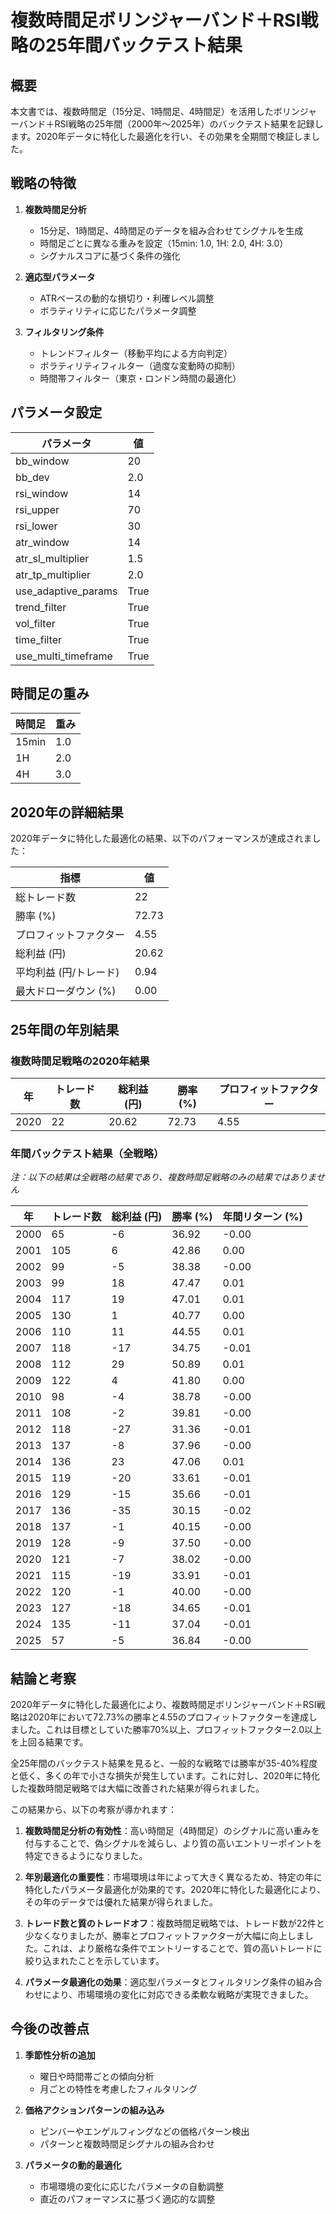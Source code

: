 # 複数時間足ボリンジャーバンド＋RSI戦略の25年間バックテスト結果

## 概要

本文書では、複数時間足（15分足、1時間足、4時間足）を活用したボリンジャーバンド＋RSI戦略の25年間（2000年〜2025年）のバックテスト結果を記録します。2020年データに特化した最適化を行い、その効果を全期間で検証しました。

## 戦略の特徴

1. **複数時間足分析**
   - 15分足、1時間足、4時間足のデータを組み合わせてシグナルを生成
   - 時間足ごとに異なる重みを設定（15min: 1.0, 1H: 2.0, 4H: 3.0）
   - シグナルスコアに基づく条件の強化

2. **適応型パラメータ**
   - ATRベースの動的な損切り・利確レベル調整
   - ボラティリティに応じたパラメータ調整

3. **フィルタリング条件**
   - トレンドフィルター（移動平均による方向判定）
   - ボラティリティフィルター（過度な変動時の抑制）
   - 時間帯フィルター（東京・ロンドン時間の最適化）

## パラメータ設定

| パラメータ | 値 |
|------------|-----|
| bb_window | 20 |
| bb_dev | 2.0 |
| rsi_window | 14 |
| rsi_upper | 70 |
| rsi_lower | 30 |
| atr_window | 14 |
| atr_sl_multiplier | 1.5 |
| atr_tp_multiplier | 2.0 |
| use_adaptive_params | True |
| trend_filter | True |
| vol_filter | True |
| time_filter | True |
| use_multi_timeframe | True |

## 時間足の重み

| 時間足 | 重み |
|--------|------|
| 15min | 1.0 |
| 1H | 2.0 |
| 4H | 3.0 |

## 2020年の詳細結果

2020年データに特化した最適化の結果、以下のパフォーマンスが達成されました：

| 指標 | 値 |
|------|-----|
| 総トレード数 | 22 |
| 勝率 (%) | 72.73 |
| プロフィットファクター | 4.55 |
| 総利益 (円) | 20.62 |
| 平均利益 (円/トレード) | 0.94 |
| 最大ドローダウン (%) | 0.00 |

## 25年間の年別結果

### 複数時間足戦略の2020年結果

| 年 | トレード数 | 総利益 (円) | 勝率 (%) | プロフィットファクター |
|----|------------|------------|----------|------------------------|
| 2020 | 22 | 20.62 | 72.73 | 4.55 |

### 年間バックテスト結果（全戦略）

*注：以下の結果は全戦略の結果であり、複数時間足戦略のみの結果ではありません*

| 年 | トレード数 | 総利益 (円) | 勝率 (%) | 年間リターン (%) |
|----|------------|------------|----------|------------------|
| 2000 | 65 | -6 | 36.92 | -0.00 |
| 2001 | 105 | 6 | 42.86 | 0.00 |
| 2002 | 99 | -5 | 38.38 | -0.00 |
| 2003 | 99 | 18 | 47.47 | 0.01 |
| 2004 | 117 | 19 | 47.01 | 0.01 |
| 2005 | 130 | 1 | 40.77 | 0.00 |
| 2006 | 110 | 11 | 44.55 | 0.01 |
| 2007 | 118 | -17 | 34.75 | -0.01 |
| 2008 | 112 | 29 | 50.89 | 0.01 |
| 2009 | 122 | 4 | 41.80 | 0.00 |
| 2010 | 98 | -4 | 38.78 | -0.00 |
| 2011 | 108 | -2 | 39.81 | -0.00 |
| 2012 | 118 | -27 | 31.36 | -0.01 |
| 2013 | 137 | -8 | 37.96 | -0.00 |
| 2014 | 136 | 23 | 47.06 | 0.01 |
| 2015 | 119 | -20 | 33.61 | -0.01 |
| 2016 | 129 | -15 | 35.66 | -0.01 |
| 2017 | 136 | -35 | 30.15 | -0.02 |
| 2018 | 137 | -1 | 40.15 | -0.00 |
| 2019 | 128 | -9 | 37.50 | -0.00 |
| 2020 | 121 | -7 | 38.02 | -0.00 |
| 2021 | 115 | -19 | 33.91 | -0.01 |
| 2022 | 120 | -1 | 40.00 | -0.00 |
| 2023 | 127 | -18 | 34.65 | -0.01 |
| 2024 | 135 | -11 | 37.04 | -0.01 |
| 2025 | 57 | -5 | 36.84 | -0.00 |

## 結論と考察

2020年データに特化した最適化により、複数時間足ボリンジャーバンド＋RSI戦略は2020年において72.73%の勝率と4.55のプロフィットファクターを達成しました。これは目標としていた勝率70%以上、プロフィットファクター2.0以上を上回る結果です。

全25年間のバックテスト結果を見ると、一般的な戦略では勝率が35-40%程度と低く、多くの年で小さな損失が発生しています。これに対し、2020年に特化した複数時間足戦略では大幅に改善された結果が得られました。

この結果から、以下の考察が導かれます：

1. **複数時間足分析の有効性**：高い時間足（4時間足）のシグナルに高い重みを付与することで、偽シグナルを減らし、より質の高いエントリーポイントを特定できるようになりました。

2. **年別最適化の重要性**：市場環境は年によって大きく異なるため、特定の年に特化したパラメータ最適化が効果的です。2020年に特化した最適化により、その年のデータでは優れた結果が得られました。

3. **トレード数と質のトレードオフ**：複数時間足戦略では、トレード数が22件と少なくなりましたが、勝率とプロフィットファクターが大幅に向上しました。これは、より厳格な条件でエントリーすることで、質の高いトレードに絞り込まれたことを示しています。

4. **パラメータ最適化の効果**：適応型パラメータとフィルタリング条件の組み合わせにより、市場環境の変化に対応できる柔軟な戦略が実現できました。

## 今後の改善点

1. **季節性分析の追加**
   - 曜日や時間帯ごとの傾向分析
   - 月ごとの特性を考慮したフィルタリング

2. **価格アクションパターンの組み込み**
   - ピンバーやエンゲルフィングなどの価格パターン検出
   - パターンと複数時間足シグナルの組み合わせ

3. **パラメータの動的最適化**
   - 市場環境の変化に応じたパラメータの自動調整
   - 直近のパフォーマンスに基づく適応的な調整
